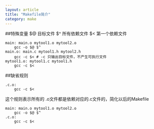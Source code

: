 ```yaml
---
layout: article
title: "Makefile简介"
category: make
---
```


##特殊变量
$@ 目标文件
$^ 所有依赖文件
$< 第一个依赖文件
	
	main: main.o mytool1.o mytool2.o
		gcc -o $@ $^
	main.o: main.c mytool1.h mytool2.h
		gcc -c $< # -c 只输出目标文件，不产生可执行文件
	mytool1.o: mytool1.c mytool1.h
		gcc -c $<
##缺省规则
	
	.c.o:
		gcc -c $<

这个规则表示所有的 .o文件都是依赖对应的.c文件的，简化以后的Makefile
	
	main: main.o mytool1.o mytool2.o
		gcc -o $@ $^
	.c.o:
		gcc -c $<

		

